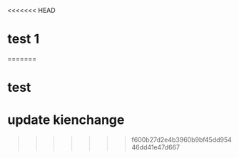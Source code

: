 <<<<<<< HEAD
# test 1
=======
# test
# update kienchange
>>>>>>> f600b27d2e4b3960b9bf45dd95446dd41e47d667
